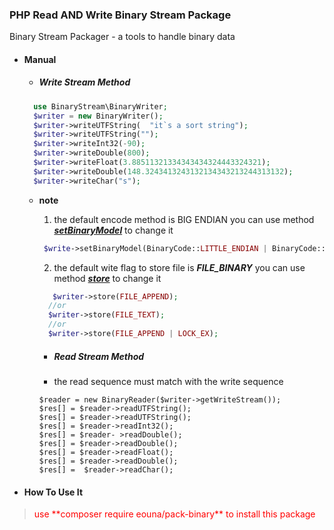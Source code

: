### PHP Read AND Write Binary Stream Package 
Binary Stream Packager - a tools to handle binary data

- #### Manual
  
  - ##### Write Stream Method


  ````php
    use BinaryStream\BinaryWriter;
    $writer = new BinaryWriter();
    $writer->writeUTFString(  "it`s a sort string");
    $writer->writeUTFString("");
    $writer->writeInt32(-90);
    $writer->writeDouble(800);
    $writer->writeFloat(3.88511321334343434324443324321);
    $writer->writeDouble(148.3243413243132134343213244313132);
    $writer->writeChar("s");
  ````
 
  - **note**
        
    1. the default encode method is BIG ENDIAN you can use method ***<u>*setBinaryModel*</u>*** to change it
    
     ````php
      $write->setBinaryModel(BinaryCode::LITTLE_ENDIAN | BinaryCode::BIG_ENDIAN);
    `````
    2. the  default wite flag to store file is ***FILE_BINARY*** you can use method ***<u>*store*</u>*** to change it
 
    ````php
       $writer->store(FILE_APPEND);
      //or 
      $writer->store(FILE_TEXT);
      //or
      $writer->store(FILE_APPEND | LOCK_EX);
    `````


    - ##### Read Stream Method
    - the read sequence must match with the write sequence
    
    ````
    $reader = new BinaryReader($writer->getWriteStream());
    $res[] = $reader->readUTFString();
    $res[] = $reader->readUTFString();
    $res[] = $reader->readInt32();
    $res[] = $reader- >readDouble();
    $res[] = $reader->readDouble();
    $res[] = $reader->readFloat();
    $res[] = $reader->readDouble();
    $res[] =  $reader->readChar();
    ````

- #### How To Use It
>    <p style = "color: red;">use **composer require eouna/pack-binary** to install this package</p>

